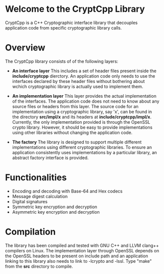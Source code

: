 Welcome to the CryptCpp Library
===============================
CryptCpp is a C++ Cryptographic interface library that decouples application code from specific cryptographic library calls.

Overview
========
The CryptCpp library consists of of the following layers:

- **An interface layer**
This includes a set of header files present inside the **include/cryptcpp** dierctory. An application code only needs to use the interfaces declared by these header files without bothering about wchich cryptographic library is actually used to implement them.

- **An implementation layer**
This layer provides the actual implementation of the interfaces. The application code does not need to know about any source files or headers from this layer. The source code for an implementation using a cryptographic library, say 'x', can be found in the directory **src/impl/x** and its headers at **include/cryptcpp/impl/x**. Currently, the only implementation provided is through the OpenSSL crypto library. However, it should be easy to provide implementations using other libraries without changing the application code.

- **The factory**
The library is designed to support multiple different implementations using different cryptographic libraries. To ensure an application consistently uses implementations by a particular library, an abstract factory interface is provided.


Functionalities
===============
  - Encoding and decoding with Base-64 and Hex codecs
  - Message digest calculation
  - Digital signatures
  - Symmetric key encryption and decryption
  - Asymmetric key encryption and decryption

Compilation
===========
The library has been compiled and tested with GNU C++ and LLVM clang++ compilers on Linux. The implementation layer through OpenSSL depends on the OpenSSL headers to be present on include path and an application linking to this library also needs to link to -lcrypto and -lssl. 
Type "make" from the **src** directory to compile.
